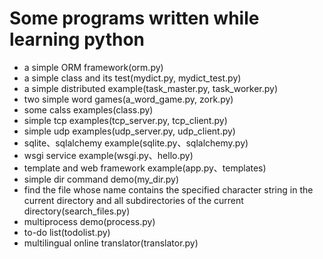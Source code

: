 # Some programs written while learning python

- a simple ORM framework(orm.py)
- a simple class and its test(mydict.py, mydict_test.py)
- a simple distributed example(task_master.py, task_worker.py)
- two simple word games(a_word_game.py, zork.py)
- some calss examples(class.py)
- simple tcp examples(tcp_server.py, tcp_client.py)
- simple udp examples(udp_server.py, udp_client.py)
- sqlite、sqlalchemy example(sqlite.py、sqlalchemy.py)
- wsgi service example(wsgi.py、hello.py)
- template and web framework example(app.py、templates)
- simple dir command demo(my_dir.py)
- find the file whose name contains the specified character string in the current directory and all subdirectories of the current directory(search_files.py)
- multiprocess demo(process.py)
- to-do list(todolist.py)
- multilingual online translator(translator.py)